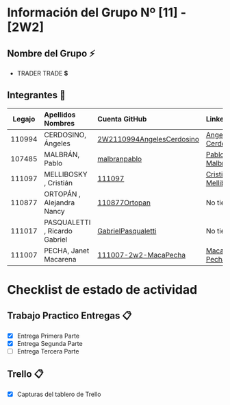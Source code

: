 # Información del Grupo Nº [11] - [2W2]


## Nombre del Grupo :zap:

* TRADER TRADE 💲


## Integrantes :busts_in_silhouette:

| Legajo| Apellidos Nombres  | Cuenta GitHub | Linkedin
| :------: | :-------- | :-------- | :-------- |
| 110994 | CERDOSINO, Ángeles |[2W2110994AngelesCerdosino](https://github.com/2W2110994AngelesCerdosino)|[Angeles Cerdosino](https://www.linkedin.com/in/angeles-cerdosino-4b4336199/)|
| 107485 | MALBRÁN, Pablo |[malbranpablo](https://github.com/malbranpablo)|[Pablo Malbran](https://www.linkedin.com/in/pablo-malbran-78a82014b/)|
| 111097 | MELLIBOSKY , Cristián  |[111097](https://github.com/111097)|[Cristian Mellibosky](https://www.linkedin.com/in/cristian-mellibosky/)|
| 110877 | ORTOPÁN , Alejandra Nancy |[110877Ortopan](https://github.com/110877Ortopan)|No tiene|
| 111017 | PASQUALETTI , Ricardo Gabriel |[GabrielPasqualetti](https://github.com/GabrielPasqualetti)|No tiene|
| 111007 | PECHA, Janet Macarena |[111007-2w2-MacaPecha](https://github.com/111007-2w2-MacaPecha)|[Macarena Pecha](https://ar.linkedin.com/)|


# Checklist de estado de actividad

## Trabajo Practico Entregas :clipboard:
- [x] Entrega Primera Parte
- [x] Entrega Segunda Parte
- [ ] Entrega Tercera Parte

## Trello :clipboard:
- [x] Capturas del tablero de Trello

